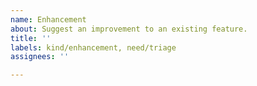 ```yaml
---
name: Enhancement
about: Suggest an improvement to an existing feature.
title: ''
labels: kind/enhancement, need/triage
assignees: ''

---
```

